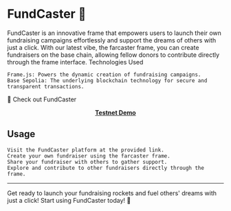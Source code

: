 # FundCaster 🚀

FundCaster is an innovative frame that empowers users to launch their own fundraising campaigns effortlessly and support the dreams of others with just a click. 
With our latest vibe, the farcaster frame, you can create fundraisers on the base chain, allowing fellow donors to contribute directly through the frame interface.
Technologies Used

    Frame.js: Powers the dynamic creation of fundraising campaigns.
    Base Sepolia: The underlying blockchain technology for secure and transparent transactions.

🔗 Check out FundCaster 

<p align="center">
  <a href="https://fundcaster.vercel.app/create-fundraiser"><strong>Testnet Demo</strong></a>
</p>


## Usage

    Visit the FundCaster platform at the provided link.
    Create your own fundraiser using the farcaster frame.
    Share your fundraiser with others to gather support.
    Explore and contribute to other fundraisers directly through the frame.

---
Get ready to launch your fundraising rockets and fuel others' dreams with just a click! Start using FundCaster today! 🌟
